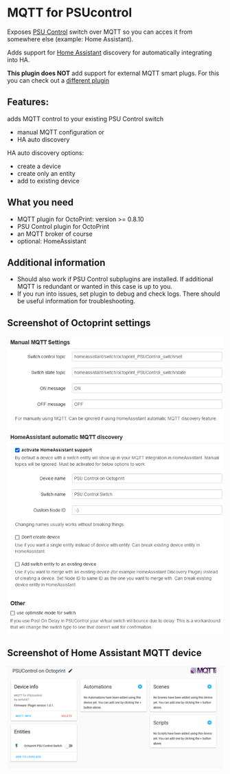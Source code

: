 # MQTT for PSUcontrol
Exposes [PSU Control](https://github.com/kantlivelong/OctoPrint-PSUControl) switch over MQTT so you can acces it from somewhere else (example: Home Assistant).

Adds support for [Home Assistant](https://www.home-assistant.io) discovery for automatically integrating into HA.

**This plugin does NOT** add support for external MQTT smart plugs.
For this you can check out a [different plugin](https://github.com/oerkel47/OctoPrint-PSUControl-MQTT)

## Features:
 adds MQTT control to your existing PSU Control switch
 - manual MQTT configuration or
 - HA auto discovery
  
 HA auto discovery options: 
 - create a device   
 - create only an entity
 - add to existing device

## What you need
 - MQTT plugin for OctoPrint: version >= 0.8.10
 - PSU Control plugin for OctoPrint
 - an MQTT broker of course
 - optional: HomeAssistant 

## Additional information
- Should also work if PSU Control subplugins are installed. If additional MQTT is redundant or wanted in this case is up to you.
- If you run into issues, set plugin to debug and check logs. There should be useful information for troubleshooting.

## Screenshot of Octoprint settings
![grafik](screenshot_settings.PNG)


## Screenshot of Home Assistant MQTT device
![grafik](screenshot_HomeAssistant.PNG)
